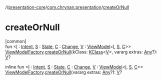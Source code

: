//[presentation-core](../../index.md)/[com.chrynan.presentation](index.md)/[createOrNull](create-or-null.md)

# createOrNull

[common]\
fun &lt;[I](create-or-null.md) : [Intent](-intent/index.md), [S](create-or-null.md) : [State](-state/index.md), [C](create-or-null.md) : [Change](-change/index.md), [V](create-or-null.md) : [ViewModel](-view-model/index.md)&lt;[I](create-or-null.md), [S](create-or-null.md), [C](create-or-null.md)&gt;&gt; [ViewModelFactory](-view-model-factory/index.md).[createOrNull](create-or-null.md)(kClass: [KClass](https://kotlinlang.org/api/latest/jvm/stdlib/kotlin.reflect/-k-class/index.html)&lt;[V](create-or-null.md)&gt;, vararg extras: [Any](https://kotlinlang.org/api/latest/jvm/stdlib/kotlin/-any/index.html)?): [V](create-or-null.md)?

inline fun &lt;[I](create-or-null.md) : [Intent](-intent/index.md), [S](create-or-null.md) : [State](-state/index.md), [C](create-or-null.md) : [Change](-change/index.md), [V](create-or-null.md) : [ViewModel](-view-model/index.md)&lt;[I](create-or-null.md), [S](create-or-null.md), [C](create-or-null.md)&gt;&gt; [ViewModelFactory](-view-model-factory/index.md).[createOrNull](create-or-null.md)(vararg extras: [Any](https://kotlinlang.org/api/latest/jvm/stdlib/kotlin/-any/index.html)?): [V](create-or-null.md)?
